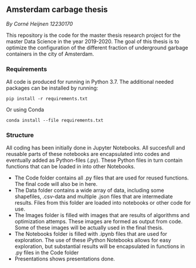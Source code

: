 ## Amsterdam carbage thesis
_By Corné Heijnen 12230170_

This repository is the code for the master thesis research project for the master Data Science in the year 2019-2020. The goal of this thesis is to optimize the configuration of the different fraction of underground garbage containers in the city of Amsterdam.

### Requirements
All code is produced for running in Python 3.7. The additional needed packages can be installed by running:
```
pip install -r requirements.txt
```

Or using Conda

```
conda install --file requirements.txt
```

### Structure
All coding has been initially done in Jupyter Notebooks. All succesfull and reusable parts of these notebooks are encapsulated into codes and eventually added as Python-files (.py). These Python files in turn contain functions that can be loaded in into other Notebooks.
- The Code folder contains all .py files that are used for reused functions. The final code will also be in here.
- The Data folder contains a wide array of data, including some shapefiles, .csv-data and multiple .json files that are intermediate results. Files from this folder are loaded into notebooks or other code for use.
- The Images folder is filled with images that are results of algorithms and optimization attemps. These images are formed as output from code. Some of these images will be actually used in the final thesis.
- The Notebooks folder is filled with .ipynb files that are used for exploration. The use of these iPython Notebooks allows for easy exploration, but substantial results will be encapsulated in functions in .py files in the Code folder
- Presentations shows presentations done.
